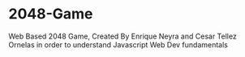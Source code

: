 # 2048-Game
Web Based 2048 Game, Created By Enrique Neyra and Cesar Tellez Ornelas in order to understand Javascript Web Dev fundamentals
